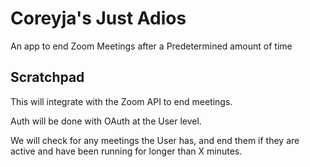 # Coreyja's Just Adios

An app to end Zoom Meetings after a Predetermined amount of time

## Scratchpad

This will integrate with the Zoom API to end meetings.

Auth will be done with OAuth at the User level.

We will check for any meetings the User has, and end them if they are active and have been running for longer than X minutes.
